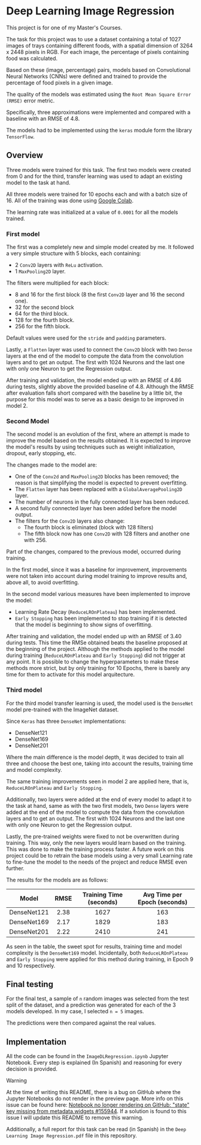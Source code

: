 # Deep Learning Image Regression

This project is for one of my Master's Courses.

The task for this project was to use a dataset containing a total of 1027 images of trays containing different foods, with a spatial dimension of 3264 x 2448 pixels in RGB. For each image, the percentage of pixels containing food was calculated.

Based on these (image, percentage) pairs, models based on Convolutional Neural Networks (CNNs) were defined and trained to provide the percentage of food pixels in a given image.

The quality of the models was estimated using the `Root Mean Square Error (RMSE)` error metric.

Specifically, three approximations were implemented and compared with a baseline with an RMSE of 4.8.

The models had to be implemented using the `keras` module form the library `TensorFlow`.

## Overview
Three models were trained for this task. The first two models were created from 0 and for the third, transfer learning was used to adapt an existing model to the task at hand. 

All three models were trained for 10 epochs each and with a batch size of 16. All of the training was done using [Google Colab](https://colab.google/). 

The learning rate was initialized at a value of `0.0001` for all the models trained.  

### First model

The first was a completely new and simple model created by me. It followed a very simple structure with 5 blocks, each containing:
* 2 `Conv2D` layers with `ReLu` activation.
* 1 `MaxPooling2D` layer.

The filters were multiplied for each block:
* 8 and 16 for the first block (8 the first `Conv2D` layer and 16 the second one).
* 32 for the second block
* 64 for the third block.
* 128 for the fourth block.
* 256 for the fifth block.

Default values were used for the `stride` and `padding` parameters.

Lastly, a `Flatten` layer was used to connect the `Conv2D` block with two `Dense` layers at the end of the model to compute the data from the convolution layers and to get an output.
The first with 1024 Neurons and the last one with only one Neuron to get the Regression output. 

After training and validation, the model ended up with an RMSE of 4.86 during tests, slightly above the provided baseline of 4.8.
Although the RMSE after evaluation falls short compared with the baseline by a little bit, the purpose for this model was to serve as a basic design to be improved in model 2.

### Second Model
The second model is an evolution of the first, where an attempt is made to improve the model based on the results obtained. It is expected to improve the model's results by using techniques such as weight initialization, dropout, early stopping, etc.

The changes made to the model are:

* One of the `Conv2d` and `MaxPooling2D` blocks has been removed; the reason is that simplifying the model is expected to prevent overfitting.
* The `Flatten` layer has been replaced with a `GlobalAveragePooling2D` layer.
* The number of neurons in the fully connected layer has been reduced.
* A second fully connected layer has been added before the model output.
* The filters for the `Conv2D` layers also change:
    * The fourth block is eliminated (block with 128 filters)
    * The fifth block now has one `Conv2D` with 128 filters and another one with 256.

Part of the changes, compared to the previous model, occurred during training.

In the first model, since it was a baseline for improvement, improvements were not taken into account during model training to improve results and, above all, to avoid overfitting.

In the second model various measures have been implemented to improve the model:

* Learning Rate Decay (`ReduceLROnPlateau`) has been implemented.
* `Early Stopping` has been implemented to stop training if it is detected that the model is beginning to show signs of overfitting.

After training and validation, the model ended up with an RMSE of 3.40 during tests. This time the RMSe obtained beats the baseline proposed at the beginning of the project. 
Although the methods applied to the model during training (`ReduceLROnPlateau` and `Early Stopping`) did not trigger at any point. It is possible to change the hyperparameters to make these methods more strict,
but by only training for 10 Epochs, there is barely any time for them to activate for this model arquitecture. 


### Third model
For the third model transfer learning is used, the model used is the `DenseNet` model pre-trained with the ImageNet dataset.

Since `Keras` has three `DenseNet` implementations:
* DenseNet121
* DenseNet169
* DenseNet201

Where the main difference is the model depth, it was decided to train all three and choose the best one, taking into account the results, training time and model complexity.

The same training improvements seen in model 2 are applied here, that is, `ReduceLROnPlateau` and `Early Stopping`.

Additionally, two layers were added at the end of every model to adapt it to the task at hand, same as with the two first models, two `Dense` layers were added at the end of the model to compute the data from the convolution layers and to get an output.
The first with 1024 Neurons and the last one with only one Neuron to get the Regression output.


Lastly, the pre-trained weights were fixed to not be overwritten during training. This way, only the new layers would learn based on the training. This was done to make the training process faster.
A future work on this project could be to retrain the base models using a very small Learning rate to fine-tune the model to the needs of the project and reduce RMSE even further. 

The results for the models are as follows:

| Model          |   RMSE   | Training Time (seconds)| Avg Time per Epoch (seconds) | 
| :-------------:| :------: | :--------------------: | :--------------------------: |
| DenseNet121    |   2.38   |          1627          |               163            |
| DenseNet169    |   2.17   |          1829          |               183            |
| DenseNet201    |   2.22   |          2410          |               241            |

As seen in the table, the sweet spot for results, training time and model complexity is the `DenseNet169` model. Incidentally, both `ReduceLROnPlateau` and `Early Stopping` were applied for this method during training, in Epoch 9 and 10 respectively. 


## Final testing
For the final test, a sample of `n` random images was selected from the test split of the dataset, and a prediction was generated for each of the 3 models developed.
In my case, I selected `n = 5` images. 

The predictions were then compared against the real values. 

## Implementation
All the code can be found in the `ImageDLRegression.ipynb` Jupyter Notebook. Every step is explained (In Spanish) and reasoning for every decision is provided.

> [!WARNING]
> At the time of writing this README, there is a bug on GitHub where the Jupyter Notebooks do not render in the preview page. More info on this issue can be found here: [Notebook no longer rendering on GitHub: "state" key missing from metadata.widgets #155944](https://github.com/orgs/community/discussions/155944). If a solution is found to this issue I will update this README to remove this warning.

Additionally, a full report for this task can be read (in Spanish) in the `Deep Learning Image Regression.pdf` file in this repository.